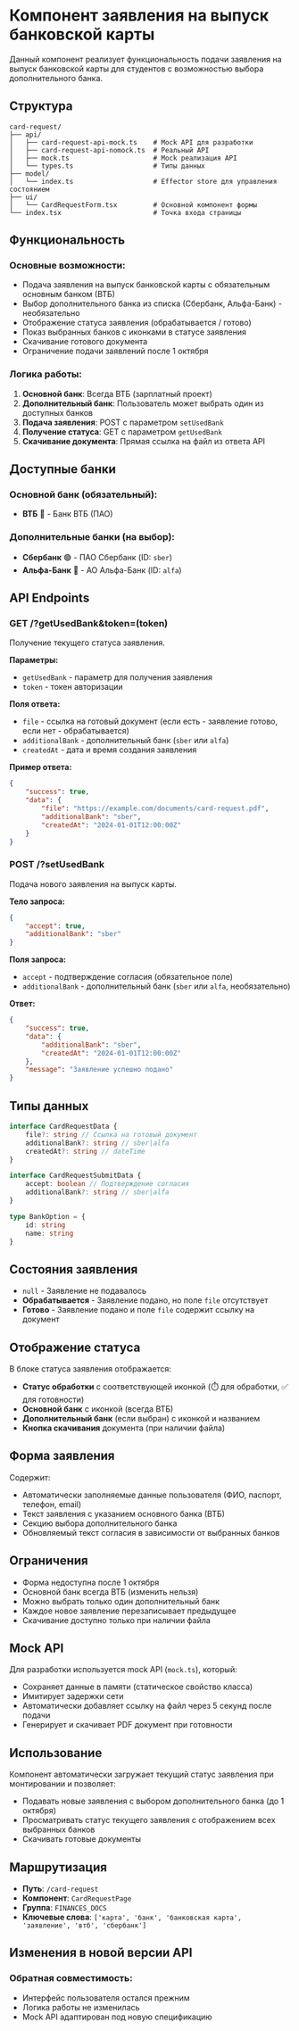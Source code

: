 # Компонент заявления на выпуск банковской карты

Данный компонент реализует функциональность подачи заявления на выпуск банковской карты для студентов с возможностью выбора дополнительного банка.

## Структура

```
card-request/
├── api/
│   ├── card-request-api-mock.ts    # Mock API для разработки
│   ├── card-request-api-nomock.ts  # Реальный API
│   ├── mock.ts                     # Mock реализация API
│   └── types.ts                    # Типы данных
├── model/
│   └── index.ts                    # Effector store для управления состоянием
├── ui/
│   └── CardRequestForm.tsx         # Основной компонент формы
└── index.tsx                       # Точка входа страницы
```

## Функциональность

### Основные возможности:

- Подача заявления на выпуск банковской карты с обязательным основным банком (ВТБ)
- Выбор дополнительного банка из списка (Сбербанк, Альфа-Банк) - необязательно
- Отображение статуса заявления (обрабатывается / готово)
- Показ выбранных банков с иконками в статусе заявления
- Скачивание готового документа
- Ограничение подачи заявлений после 1 октября

### Логика работы:

1. **Основной банк**: Всегда ВТБ (зарплатный проект)
2. **Дополнительный банк**: Пользователь может выбрать один из доступных банков
3. **Подача заявления**: POST с параметром `setUsedBank`
4. **Получение статуса**: GET с параметром `getUsedBank`
5. **Скачивание документа**: Прямая ссылка на файл из ответа API

## Доступные банки

### Основной банк (обязательный):

- **ВТБ** 🔵 - Банк ВТБ (ПАО)

### Дополнительные банки (на выбор):

- **Сбербанк** 🟢 - ПАО Сбербанк (ID: `sber`)
- **Альфа-Банк** 🔴 - АО Альфа-Банк (ID: `alfa`)

## API Endpoints

### GET /?getUsedBank&token=(token)

Получение текущего статуса заявления.

**Параметры:**

- `getUsedBank` - параметр для получения заявления
- `token` - токен авторизации

**Поля ответа:**

- `file` - ссылка на готовый документ (если есть - заявление готово, если нет - обрабатывается)
- `additionalBank` - дополнительный банк (`sber` или `alfa`)
- `createdAt` - дата и время создания заявления

**Пример ответа:**

```json
{
    "success": true,
    "data": {
        "file": "https://example.com/documents/card-request.pdf",
        "additionalBank": "sber",
        "createdAt": "2024-01-01T12:00:00Z"
    }
}
```

### POST /?setUsedBank

Подача нового заявления на выпуск карты.

**Тело запроса:**

```json
{
    "accept": true,
    "additionalBank": "sber"
}
```

**Поля запроса:**

- `accept` - подтверждение согласия (обязательное поле)
- `additionalBank` - дополнительный банк (`sber` или `alfa`, необязательно)

**Ответ:**

```json
{
    "success": true,
    "data": {
        "additionalBank": "sber",
        "createdAt": "2024-01-01T12:00:00Z"
    },
    "message": "Заявление успешно подано"
}
```

## Типы данных

```typescript
interface CardRequestData {
    file?: string // Ссылка на готовый документ
    additionalBank?: string // sber|alfa
    createdAt?: string // dateTime
}

interface CardRequestSubmitData {
    accept: boolean // Подтверждение согласия
    additionalBank?: string // sber|alfa
}

type BankOption = {
    id: string
    name: string
}
```

## Состояния заявления

- `null` - Заявление не подавалось
- **Обрабатывается** - Заявление подано, но поле `file` отсутствует
- **Готово** - Заявление подано и поле `file` содержит ссылку на документ

## Отображение статуса

В блоке статуса заявления отображается:

- **Статус обработки** с соответствующей иконкой (⏱️ для обработки, ✅ для готовности)
- **Основной банк** с иконкой (всегда ВТБ)
- **Дополнительный банк** (если выбран) с иконкой и названием
- **Кнопка скачивания** документа (при наличии файла)

## Форма заявления

Содержит:

- Автоматически заполняемые данные пользователя (ФИО, паспорт, телефон, email)
- Текст заявления с указанием основного банка (ВТБ)
- Секцию выбора дополнительного банка
- Обновляемый текст согласия в зависимости от выбранных банков

## Ограничения

- Форма недоступна после 1 октября
- Основной банк всегда ВТБ (изменить нельзя)
- Можно выбрать только один дополнительный банк
- Каждое новое заявление перезаписывает предыдущее
- Скачивание доступно только при наличии файла

## Mock API

Для разработки используется mock API (`mock.ts`), который:

- Сохраняет данные в памяти (статическое свойство класса)
- Имитирует задержки сети
- Автоматически добавляет ссылку на файл через 5 секунд после подачи
- Генерирует и скачивает PDF документ при готовности

## Использование

Компонент автоматически загружает текущий статус заявления при монтировании и позволяет:

- Подавать новые заявления с выбором дополнительного банка (до 1 октября)
- Просматривать статус текущего заявления с отображением всех выбранных банков
- Скачивать готовые документы

## Маршрутизация

- **Путь**: `/card-request`
- **Компонент**: `CardRequestPage`
- **Группа**: `FINANCES_DOCS`
- **Ключевые слова**: `['карта', 'банк', 'банковская карта', 'заявление', 'втб', 'сбербанк']`

## Изменения в новой версии API

### Обратная совместимость:

- Интерфейс пользователя остался прежним
- Логика работы не изменилась
- Mock API адаптирован под новую спецификацию
